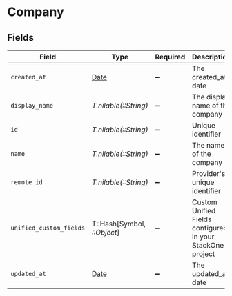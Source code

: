 # Company


## Fields

| Field                                                                                        | Type                                                                                         | Required                                                                                     | Description                                                                                  | Example                                                                                      |
| -------------------------------------------------------------------------------------------- | -------------------------------------------------------------------------------------------- | -------------------------------------------------------------------------------------------- | -------------------------------------------------------------------------------------------- | -------------------------------------------------------------------------------------------- |
| `created_at`                                                                                 | [Date](https://ruby-doc.org/stdlib-2.6.1/libdoc/date/rdoc/Date.html)                         | :heavy_minus_sign:                                                                           | The created_at date                                                                          | 2023-02-23T00:00:00.000Z                                                                     |
| `display_name`                                                                               | *T.nilable(::String)*                                                                        | :heavy_minus_sign:                                                                           | The display name of the company                                                              | StackOne                                                                                     |
| `id`                                                                                         | *T.nilable(::String)*                                                                        | :heavy_minus_sign:                                                                           | Unique identifier                                                                            | 8187e5da-dc77-475e-9949-af0f1fa4e4e3                                                         |
| `name`                                                                                       | *T.nilable(::String)*                                                                        | :heavy_minus_sign:                                                                           | The name of the company                                                                      | StackOne Technologies PLC                                                                    |
| `remote_id`                                                                                  | *T.nilable(::String)*                                                                        | :heavy_minus_sign:                                                                           | Provider's unique identifier                                                                 | 8187e5da-dc77-475e-9949-af0f1fa4e4e3                                                         |
| `unified_custom_fields`                                                                      | T::Hash[Symbol, *::Object*]                                                                  | :heavy_minus_sign:                                                                           | Custom Unified Fields configured in your StackOne project                                    | {<br/>"my_project_custom_field_1": "REF-1236",<br/>"my_project_custom_field_2": "some other value"<br/>} |
| `updated_at`                                                                                 | [Date](https://ruby-doc.org/stdlib-2.6.1/libdoc/date/rdoc/Date.html)                         | :heavy_minus_sign:                                                                           | The updated_at date                                                                          | 2024-02-23T00:00:00.000Z                                                                     |